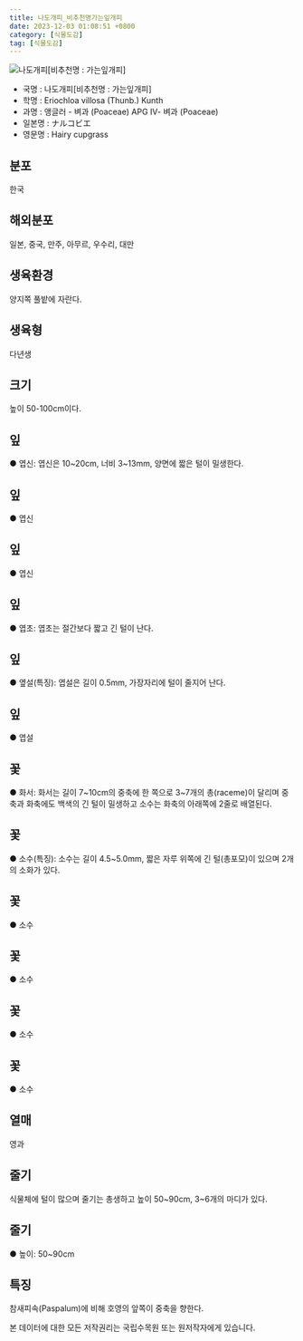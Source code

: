 ```yaml
---
title: 나도개피_비추천명가는잎개피
date: 2023-12-03 01:08:51 +0800
category: [식물도감]
tag: [식물도감]
---
```




![나도개피[비추천명 : 가는잎개피]](/fileUpload/plants/basic/Gramineae/Eriochloa/14467/1_th2.jpg)
- 국명 : 나도개피[비추천명 : 가는잎개피]
- 학명 : Eriochloa villosa (Thunb.) Kunth
- 과명 : 앵글러 - 벼과 (Poaceae) APG Ⅳ- 벼과 (Poaceae)
- 일본명 : ナルコビエ
- 영문명 : Hairy cupgrass


## 분포
한국
## 해외분포
일본, 중국, 만주, 아무르, 우수리, 대만
## 생육환경
양지쪽 풀밭에 자란다.
## 생육형
다년생
## 크기
높이 50-100cm이다.
## 잎
● 엽신: 엽신은 10~20cm, 너비 3~13mm, 양면에 짧은 털이 밀생한다.
## 잎
● 엽신
## 잎
● 엽신
## 잎
● 엽초: 엽초는 절간보다 짧고 긴 털이 난다.
## 잎
● 옆설(특징): 엽설은 길이 0.5mm, 가장자리에 털이 줄지어 난다.
## 잎
● 엽설
## 꽃
● 화서: 화서는 길이 7~10cm의 중축에 한 쪽으로 3~7개의 총(raceme)이 달리며 중축과 화축에도 백색의 긴 털이 밀생하고 소수는 화축의 아래쪽에 2줄로 배열된다.
## 꽃
● 소수(특징): 소수는 길이 4.5~5.0mm, 짧은 자루 위쪽에 긴 털(총포모)이 있으며 2개의 소화가 있다.
## 꽃
● 소수
## 꽃
● 소수
## 꽃
● 소수
## 꽃
● 소수
## 열매
영과
## 줄기
식물체에 털이 많으며 줄기는 총생하고 높이 50~90cm, 3~6개의 마디가 있다.
## 줄기
● 높이: 50~90cm
## 특징
참새피속(Paspalum)에 비해 호영의 앞쪽이 중축을 향한다.






본 데이터에 대한 모든 저작권리는 국립수목원 또는 원저작자에게 있습니다.
